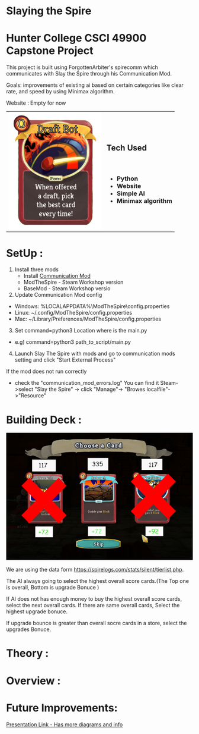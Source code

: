 # Slaying the Spire
# Hunter College CSCI 49900 Capstone Project

This project is built using ForgottenArbiter's spirecomm which communicates with Slay the Spire through his Communication Mod.

Goals: improvements of existing ai based on certain categories like clear rate, and speed by using Minimax algorithm.

Website : Empty for now



|  | | 
| ---- | --- | 
|![draftbot card](utilities/draftbot.png)| <h2>Tech Used</h2><h3><br/><ul><li>Python</li><li>Website</li></li><li>Simple AI</li><li>Minimax algorithm</li></ul></h3>|

# SetUp :
1. Install three mods
   * Install [Communication Mod](https://github.com/ForgottenArbiter/CommunicationMod)
   * ModTheSpire - Steam Workshop version
   * BaseMod - Steam Workshop versio
2. Update Communication Mod config
  * Windows: %LOCALAPPDATA%\ModTheSpire\config.properties 
  * Linux: ~/.config/ModTheSpire/config.properties 
  * Mac: ~/Library/Preferences/ModTheSpire/config.properties 
3. Set command=python3 Location where is the main.py
  * e.g) command=python3 path_to_script/main.py
4. Launch Slay The Spire with mods and go to communication mods setting and click "Start External Process"


If the mod does not run correctly
* check the "communication_mod_errors.log"
You can find it Steam->select "Slay the Spire" -> click "Manage"-> "Browes localfile"->"Resource"


# Building Deck :
![card_choice_screen](utilities/Building_deck_.png)

  We are using the data form https://spirelogs.com/stats/silent/tierlist.php. 
  
  The AI always going to select the highest overall score cards.(The Top one is overall, Bottom is upgrade Bonuce ) 
  
  If AI does not has enough money to buy the highest overall score cards, select the next overall cards. If there are same overall cards, Select the highest upgrade bonuce.
  
  If upgrade bounce is greater than overall socre cards in a store, select the upgrades Bonuce.
  

  
# Theory : 
# Overview :

# Future Improvements:


[Presentation Link - Has more diagrams and info](https://docs.google.com/presentation/d/1RxQuOPTGZf5BejvV4l8MaKA3IbAYYN19-rI9gjpSf4s/edit#slide=id.p)
